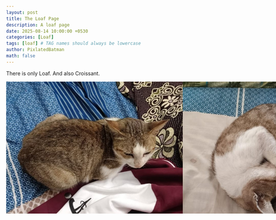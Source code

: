 ```yaml
---
layout: post
title: The Loaf Page
description: A loaf page
date: 2025-08-14 10:00:00 +0530
categories: [Loaf]
tags: [loaf] # TAG names should always be lowercase
author: PixlatedBatman
math: false
---
```


There is only Loaf. And also Croissant.

<div style="display: flex;">
  <img src="/assets/img/commons/loaf/loaf.jpeg" alt="Loaf" width="95%">
  <img src="/assets/img/commons/loaf/croissant.jpeg" alt="Croissant" width="95%">
</div>